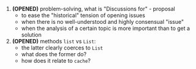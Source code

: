 1. **(OPENED)** problem-solving, what is "Discussions for" - proposal
	- to ease the "historical" tension of opening issues
	- when there is no well-understood and highly consensual "issue"
	- when the analysis of a certain topic is more important than to get a solution
2. **(OPENED)** methods `list` vs `List`:
	- the latter clearly coerces to `List`
	- what does the former do?
	- how does it relate to `cache`?